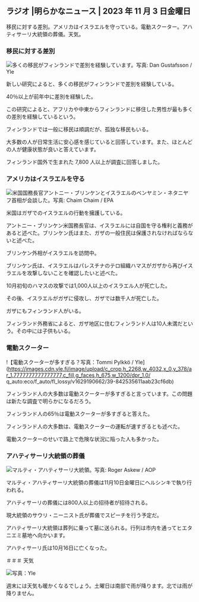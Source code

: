 ## ラジオ \|明らかなニュース \| 2023 年 11 月 3 日金曜日

移民に対する差別。アメリカはイスラエルを守っている。電動スクーター。アハティサーリ大統領の葬儀。天気。

### 移民に対する差別

![多くの移民がフィンランドで差別を経験しています。写真: Dan Gustafsson / Yle](https://images.cdn.yle.fi/image/upload/c_crop,h_1080,w_1919,x_0,y_0/ar_1.7777777777777777,c_fill,g_faces,h_675,w_1200/dpr_1.0/q_auto:eco/f_auto/fl_lossy/v1693477380/39-116537864f0696340afe)

新しい研究によると、多くの移民がフィンランドで差別を経験している。

40％以上が前年中に差別を経験した。

この研究によると、アフリカや中東からフィンランドに移住した男性が最も多くの差別を経験しているという。

フィンランドでは一般に移民は順調だが、孤独な移民もいる。

大多数の人が日常生活に安心感を感じていると回答しています。また、ほとんどの人が健康状態が良いと答えています。

フィンランド国外で生まれた 7,800 人以上が調査に回答しました。

### アメリカはイスラエルを守る

![米国国務長官アントニー・ブリンケンとイスラエルのベンヤミン・ネタニヤフ首相が会談した。写真: Chaim Chaim / EPA](https://images.cdn.yle.fi/image/upload/c_crop,h_1178,w_2095,x_0,y_45/ar_1.7777777777777777,c_fill,g_faces,h_675,w_1200/dpr_1.0/q_auto:eco/f_auto/fl_lossy/v1697558051/39-1187709652eacaa1698e)

米国はガザでのイスラエルの行動を擁護している。

アントニー・ブリンケン米国務長官は、イスラエルには自国を守る権利と義務があると述べた。ブリンケン氏はまた、ガザの一般住民は保護されなければならないと述べた。

ブリンケン外相がイスラエルを訪問中。

ブリンケン氏は、イスラエルはパレスチナのテロ組織ハマスがガザから再びイスラエルを攻撃しないことを確認したいと述べた。

10月初旬のハマスの攻撃では1,000人以上のイスラエル人が死亡した。

その後、イスラエルがガザに侵攻し、ガザでは数千人が死亡した。

ガザにもフィンランド人がいる。

フィンランド外務省によると、ガザ地区に住むフィンランド人は10人未満だという。その中には子供もいる。

### 電動スクーター

!【電動スクーターが多すぎる？写真：Tommi Pylkkö / Yle](https://images.cdn.yle.fi/image/upload/c_crop,h_2268,w_4032,x_0,y_378/ar_1.7777777777777777,c_fill,g_faces,h_675,w_1200/dpr_1.0/ q_auto:eco/f_auto/fl_lossy/v1629190662/39-842535611aab23cf6db)

フィンランド人の大多数は電動スクーターが多すぎると言っています。この問題は新たな調査で明らかになるだろう。

フィンランド人の65％は電動スクーターが多すぎると答えた。

フィンランド人の大多数は、電動スクーターの運転が速すぎるとも述べた。

電動スクーターのせいで路上で危険な状況に陥った人も多かった。

### アハティサーリ大統領の葬儀

![マルティ・アハティサーリ大統領。写真: Roger Askew / AOP](https://images.cdn.yle.fi/image/upload/c_crop,h_3238,w_5757,x_259,y_350/ar_1.7777777777777777,c_fill,g_faces,h_675,w_1200/dpr_1.0/q_auto:eco/f_auto/fl_lossy/v1697440152/39-1186733652ce1167d3e9)

マルティ・アハティサーリ大統領の葬儀は11月10日金曜日にヘルシンキで執り行われる。

アハティサーリの葬儀には800人以上の招待者が招待される。

現大統領のサウリ・ニーニスト氏が葬儀でスピーチを行う予定だ。

アハティサーリ大統領は葬列に乗って墓に送られる。行列は市内を通ってヒエタニエミ墓地へ向かいます。

アハティサーリ氏は10月16日に亡くなった。

＃＃＃ 天気

![写真：Yle](https://images.cdn.yle.fi/image/upload/c_crop,h_1080,w_1919,x_0,y_0/ar_1.7777777777777777,c_fill,g_faces,h_675,w_1200/dpr_1.0/q_auto:eco/f_auto/fl_lossy/v1699023031/39-11957186545088dc4556)

週末には天気も暖かくなるでしょう。土曜日は南部で雨が降ります。北では雨が降りません。